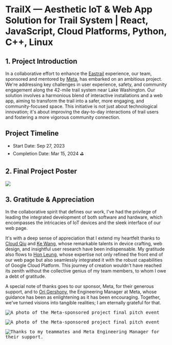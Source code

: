 # TrailX — Aesthetic IoT & Web App Solution for Trail System | React, JavaScript, Cloud Platforms, Python, C++, Linux

## 1. Project Introduction

In a collaborative effort to enhance the [Eastrail](https://eastrail.org/) experience, our team, sponsored and mentored by [Meta](https://gix.uw.edu/consortium/), has embarked on an ambitious project. We're addressing key challenges in user experience, safety, and community engagement along the 42-mile trail system near Lake Washington. Our solution involves a harmonious blend of interactive installations and a web app, aiming to transform the trail into a safer, more engaging, and community-focused space. This initiative is not just about technological innovation; it's about improving the day-to-day interactions of trail users and fostering a more vigorous community connection.

## Project Timeline

- Start Date: Sep 27, 2023
- Completion Date: Mar 15, 2024 ⛳️

## 2. Final Project Poster

<kbd><a href="https://assets-global.website-files.com/63f32ff4aaac792cb769cedb/65f07e21bbb37d0cd53c1765_TrailX%20Poster%20(compressed).pdf" target="_blank"><img src="https://assets-global.website-files.com/63f32ff4aaac792cb769cedb/65f07e2192ee43e82220aaa3_TrailX%20Poster%20(compressed).jpg"/></a></kbd>

## 3. Gratitude & Appreciation

In the collaborative spirit that defines our work, I've had the privilege of leading the integrated development of both software and hardware, which encompasses the intricacies of IoT devices and the sleek interface of our web page.

It's with a deep sense of appreciation that I extend my heartfelt thanks to [Cloud Qiu](https://www.linkedin.com/in/yiyunqiu/) and [Ke Wang](https://www.linkedin.com/in/ke-w-940751100/), whose remarkable talents in device crafting, web design, and insightful user research have been indispensable. My gratitude also flows to [Hon Leung](https://www.linkedin.com/in/hon-leung/), whose expertise not only refined the front end of our web page but also seamlessly integrated it with the robust capabilities of Google Cloud Platform. This journey of creation wouldn't have reached its zenith without the collective genius of my team members, to whom I owe a debt of gratitude.

A special note of thanks goes to our sponsor, Meta, for their generous support, and to [Ori Gershony](https://www.linkedin.com/in/origershony/), the Engineering Manager at Meta, whose guidance has been as enlightening as it has been encouraging. Together, we've turned visions into tangible realities; I am eternally grateful for that.

<kbd><img src="https://github.com/Meta-Sponsored/2024_TrailX/assets/104844921/ba5653d0-8cd8-4454-9f68-3b8161393a5e" alt="A photo of the Meta-sponsored project final pitch event"></kbd>

<kbd><img src="https://github.com/Meta-Sponsored/2024_TrailX/assets/104844921/53c370ee-afd2-4aca-88c0-d452034de330" alt="A photo of the Meta-sponsored project final pitch event"></kbd>

<kbd><img src="https://assets-global.website-files.com/63f32ff4aaac792cb769cedb/65e55f35b5ef17c52b0a2d38_TrailX%20Installation%20(2).jpg" alt="Thanks to my teammates and Meta Engineering Manager for their support."></kbd>
